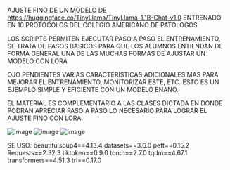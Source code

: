 AJUSTE FINO DE UN MODELO DE https://huggingface.co/TinyLlama/TinyLlama-1.1B-Chat-v1.0
ENTRENADO EN 10 PROTOCOLOS DEL COLEGIO AMERICANO DE PATOLOGOS

LOS SCRIPTS PERMITEN EJECUTAR PASO A PASO EL ENTRENAMIENTO, SE TRATA DE PASOS BASICOS
PARA QUE LOS ALUMNOS ENTIENDAN DE FORMA GENERAL UNA DE LAS MUCHAS FORMAS DE AJUSTAR UN MODELO CON LORA

OJO PENDIENTES VARIAS CARACTERISTICAS ADICIONALES MAS PARA MEJORAR EL ENTRENAMIENTO, MONITORIZAR ESTE, ETC. ESTO ES UN EJEMPLO SIMPLE 
Y EFICIENTE CON UN MODELO ENANO.

EL MATERIAL ES COMPLEMENTARIO A LAS CLASES DICTADA EN DONDE PODRAN APRECIAR PASO A PASO LO NECESARIO PARA LOGRAR EL AJUSTE FINO CON LORA.





![image](https://github.com/user-attachments/assets/ac876264-3805-4347-a6f2-699740f2fe22)
![image](https://github.com/user-attachments/assets/5b141a4b-f8a1-4474-a457-ca7be954a738)
![image](https://github.com/user-attachments/assets/2b7ef32d-faa3-43bd-b85a-7ee13ab14dde)



SE USO:
beautifulsoup4==4.13.4
datasets==3.6.0
peft==0.15.2
Requests==2.32.3
tiktoken==0.9.0
torch==2.7.0
tqdm==4.67.1
transformers==4.51.3
trl==0.17.0
